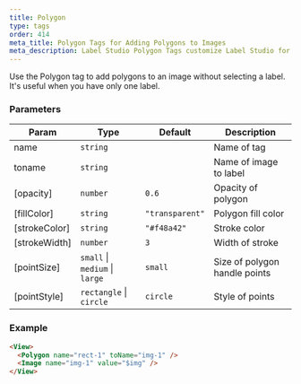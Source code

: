 ```yaml
---
title: Polygon
type: tags
order: 414
meta_title: Polygon Tags for Adding Polygons to Images
meta_description: Label Studio Polygon Tags customize Label Studio for adding polygons to images for machine learning and data science projects.
---
```


Use the Polygon tag to add polygons to an image without selecting a label. It's useful when you have only one label.

### Parameters

| Param | Type | Default | Description |
| --- | --- | --- | --- |
| name | <code>string</code> |  | Name of tag |
| toname | <code>string</code> |  | Name of image to label |
| [opacity] | <code>number</code> | <code>0.6</code> | Opacity of polygon |
| [fillColor] | <code>string</code> | <code>&quot;transparent&quot;</code> | Polygon fill color |
| [strokeColor] | <code>string</code> | <code>&quot;#f48a42&quot;</code> | Stroke color |
| [strokeWidth] | <code>number</code> | <code>3</code> | Width of stroke |
| [pointSize] | <code>small</code> \| <code>medium</code> \| <code>large</code> | <code>small</code> | Size of polygon handle points |
| [pointStyle] | <code>rectangle</code> \| <code>circle</code> | <code>circle</code> | Style of points |

### Example
```html
<View>
  <Polygon name="rect-1" toName="img-1" />
  <Image name="img-1" value="$img" />
</View>
```
